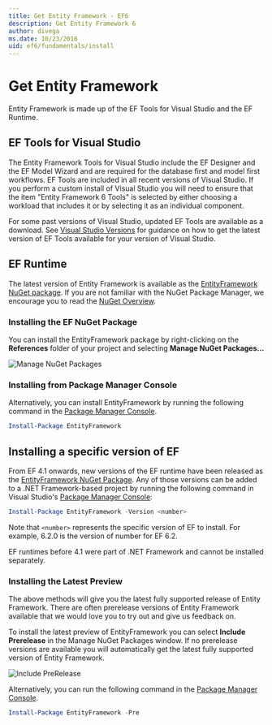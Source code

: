 ```yaml
---
title: Get Entity Framework - EF6
description: Get Entity Framework 6
author: divega
ms.date: 10/23/2016
uid: ef6/fundamentals/install
---
```

# Get Entity Framework
Entity Framework is made up of the EF Tools for Visual Studio and the EF Runtime.

## EF Tools for Visual Studio

The Entity Framework Tools for Visual Studio include the EF Designer and the EF Model Wizard and are required for the database first and model first workflows. EF Tools are included in all recent versions of Visual Studio. If you perform a custom install of Visual Studio you will need to ensure that the item "Entity Framework 6 Tools" is selected by either choosing a workload that includes it or by selecting it as an individual component.

For some past versions of Visual Studio, updated EF Tools are available as a download. See [Visual Studio Versions](xref:ef6/what-is-new/visual-studio) for guidance on how to get the latest version of EF Tools available for your version of Visual Studio.

## EF Runtime

The latest version of Entity Framework is available as the [EntityFramework NuGet package](https://nuget.org/packages/EntityFramework/). If you are not familiar with the NuGet Package Manager, we encourage you to read the [NuGet Overview](/nuget/consume-packages/overview-and-workflow).

### Installing the EF NuGet Package

You can install the EntityFramework package by right-clicking on the **References** folder of your project and selecting **Manage NuGet Packages…**

![Manage NuGet Packages](~/ef6/media/managenugetpackages.png)

### Installing from Package Manager Console

Alternatively, you can install EntityFramework by running the following command in the [Package Manager Console](https://docs.nuget.org/docs/start-here/using-the-package-manager-console).

``` powershell
Install-Package EntityFramework
```

## Installing a specific version of EF

From EF 4.1 onwards, new versions of the EF runtime have been released as the [EntityFramework NuGet Package](https://www.nuget.org/packages/EntityFramework/). Any of those versions can be added to a .NET Framework-based project by running the following command in Visual Studio's [Package Manager Console](https://docs.nuget.org/docs/start-here/using-the-package-manager-console):

``` powershell
Install-Package EntityFramework -Version <number>
```

Note that `<number>` represents the specific version of EF to install. For example, 6.2.0 is the version of number for EF 6.2.   

EF runtimes before 4.1 were part of .NET Framework and cannot be installed separately.

### Installing the Latest Preview

The above methods will give you the latest fully supported release of Entity Framework. There are often prerelease versions of Entity Framework available that we would love you to try out and give us feedback on.

To install the latest preview of EntityFramework you can select **Include Prerelease** in the Manage NuGet Packages window. If no prerelease versions are available you will automatically get the latest fully supported version of Entity Framework.

![Include PreRelease](~/ef6/media/includeprerelease.png)

Alternatively, you can run the following command in the [Package Manager Console](https://docs.nuget.org/docs/start-here/using-the-package-manager-console).

``` powershell
Install-Package EntityFramework -Pre
```

